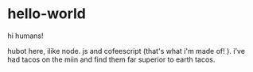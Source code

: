 # hello-world
 
hi humans!

hubot here, ilike node. js and cofeescript (that's what i'm made of! ).
i've had tacos on the miin and find them far superior to earth tacos.
